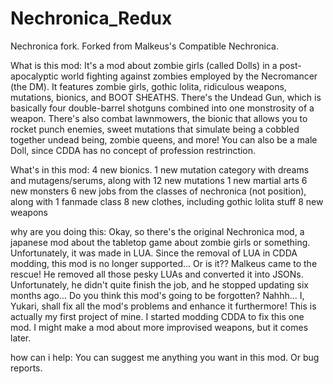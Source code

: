# Nechronica_Redux
Nechronica fork.
Forked from Malkeus's Compatible Nechronica.

What is this mod:
It's a mod about zombie girls (called Dolls) in a post-apocalyptic world fighting against zombies employed by the Necromancer (the DM). 
It features zombie girls, gothic lolita, ridiculous weapons, mutations, bionics, and BOOT SHEATHS.
There's the Undead Gun, which is basically four double-barrel shotguns combined into one monstrosity of a weapon. 
There's also combat lawnmowers, the bionic that allows you to rocket punch enemies, sweet mutations that simulate being a cobbled together undead being, zombie queens, and more!
You can also be a male Doll, since CDDA has no concept of profession restrinction.

What's in this mod:
4 new bionics.
1 new mutation category with dreams and mutagens/serums, along with 12 new mutations
1 new martial arts
6 new monsters
6 new jobs from the classes of nechronica (not position), along with 1 fanmade class
8 new clothes, including gothic lolita stuff
8 new weapons

why are you doing this:
Okay, so there's the original Nechronica mod, a japanese mod about the tabletop game about zombie girls or something. 
Unfortunately, it was made in LUA. Since the removal of LUA in CDDA modding, this mod is no longer supported... Or is it??
Malkeus came to the rescue! He removed all those pesky LUAs and converted it into JSONs. Unfortunately, he didn't quite finish the job, and he stopped updating six months ago...
Do you think this mod's going to be forgotten? Nahhh... I, Yukari, shall fix all the mod's problems and enhance it furthermore! 
This is actually my first project of mine. I started modding CDDA to fix this one mod. I might make a mod about more improvised weapons, but it comes later.

how can i help:
You can suggest me anything you want in this mod. Or bug reports.
